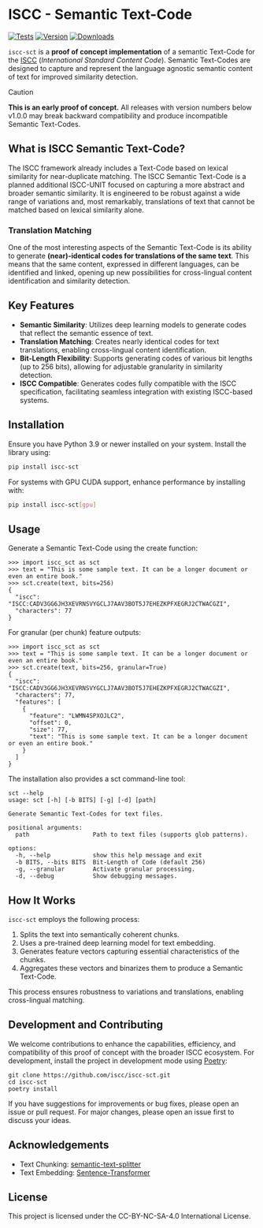 # ISCC - Semantic Text-Code

[![Tests](https://github.com/iscc/iscc-sct/actions/workflows/tests.yml/badge.svg)](https://github.com/iscc/iscc-core/actions/workflows/tests.yml)
[![Version](https://img.shields.io/pypi/v/iscc-sct.svg)](https://pypi.python.org/pypi/iscc-sct/)
[![Downloads](https://pepy.tech/badge/iscc-sct)](https://pepy.tech/project/iscc-sct)

`iscc-sct` is a **proof of concept implementation** of a semantic Text-Code for the [ISCC](https://core.iscc.codes)
(*International Standard Content Code*). Semantic Text-Codes are designed to capture and represent the language
agnostic semantic content of text for improved similarity detection.

> [!CAUTION]
> **This is an early proof of concept.** All releases with version numbers below v1.0.0 may break backward
> compatibility and produce incompatible Semantic Text-Codes.

## What is ISCC Semantic Text-Code?

The ISCC framework already includes a Text-Code based on lexical similarity for near-duplicate matching.
The ISCC Semantic Text-Code is a planned additional ISCC-UNIT focused on capturing a more abstract and broader
semantic similarity. It is engineered to be robust against a wide range of variations and, most remarkably,
translations of text that cannot be matched based on lexical similarity alone.

### Translation Matching

One of the most interesting aspects of the Semantic Text-Code is its ability to generate **(near)-identical codes
for translations of the same text**. This means that the same content, expressed in different languages, can be
identified and linked, opening up new possibilities for cross-lingual content identification and similarity detection.

## Key Features

- **Semantic Similarity**: Utilizes deep learning models to generate codes that reflect the semantic essence of text.
- **Translation Matching**: Creates nearly identical codes for text translations, enabling cross-lingual content identification.
- **Bit-Length Flexibility**: Supports generating codes of various bit lengths (up to 256 bits), allowing for adjustable granularity in similarity detection.
- **ISCC Compatible**: Generates codes fully compatible with the ISCC specification, facilitating seamless integration with existing ISCC-based systems.

## Installation

Ensure you have Python 3.9 or newer installed on your system. Install the library using:

```bash
pip install iscc-sct
```

For systems with GPU CUDA support, enhance performance by installing with:

```bash
pip install iscc-sct[gpu]
```

## Usage

Generate a Semantic Text-Code using the create function:

```python-repl
>>> import iscc_sct as sct
>>> text = "This is some sample text. It can be a longer document or even an entire book."
>>> sct.create(text, bits=256)
{
  "iscc": "ISCC:CADV3GG6JH3XEVRNSVYGCLJ7AAV3BOT5J7EHEZKPFXEGRJ2CTWACGZI",
  "characters": 77
}
```

For granular (per chunk) feature outputs:

```python-repl
>>> import iscc_sct as sct
>>> text = "This is some sample text. It can be a longer document or even an entire book."
>>> sct.create(text, bits=256, granular=True)
{
  "iscc": "ISCC:CADV3GG6JH3XEVRNSVYGCLJ7AAV3BOT5J7EHEZKPFXEGRJ2CTWACGZI",
  "characters": 77,
  "features": [
    {
      "feature": "LWMN4SPXOJLC2",
      "offset": 0,
      "size": 77,
      "text": "This is some sample text. It can be a longer document or even an entire book."
    }
  ]
}
```

The installation also provides a sct command-line tool:

```shell
sct --help
usage: sct [-h] [-b BITS] [-g] [-d] [path]

Generate Semantic Text-Codes for text files.

positional arguments:
  path                  Path to text files (supports glob patterns).

options:
  -h, --help            show this help message and exit
  -b BITS, --bits BITS  Bit-Length of Code (default 256)
  -g, --granular        Activate granular processing.
  -d, --debug           Show debugging messages.
````

## How It Works

`iscc-sct` employs the following process:

1. Splits the text into semantically coherent chunks.
2. Uses a pre-trained deep learning model for text embedding.
3. Generates feature vectors capturing essential characteristics of the chunks.
4. Aggregates these vectors and binarizes them to produce a Semantic Text-Code.

This process ensures robustness to variations and translations, enabling cross-lingual matching.


## Development and Contributing

We welcome contributions to enhance the capabilities, efficiency, and compatibility of this proof of concept with the
broader ISCC ecosystem. For development, install the project in development mode using [Poetry](https://python-poetry.org):

```shell
git clone https://github.com/iscc/iscc-sct.git
cd iscc-sct
poetry install
```

If you have suggestions for improvements or bug fixes, please open an issue or pull request. For major changes, please
open an issue first to discuss your ideas.


## Acknowledgements

- Text Chunking: [semantic-text-splitter](https://github.com/benbrandt/text-splitter)
- Text Embedding: [Sentence-Transformer](https://www.sbert.net/docs/sentence_transformer/pretrained_models.html#original-models)

## License

This project is licensed under the CC-BY-NC-SA-4.0 International License.
